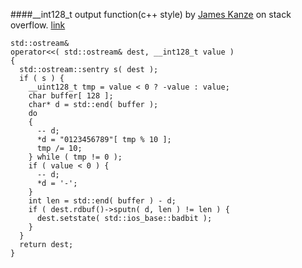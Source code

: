####__int128_t output function(c++ style)
by [James Kanze](https://stackoverflow.com/users/649665/james-kanze)
 on stack overflow. [link](https://stackoverflow.com/questions/25114597/how-to-print-int128-in-g)
```
std::ostream&
operator<<( std::ostream& dest, __int128_t value )
{
  std::ostream::sentry s( dest );
  if ( s ) {
    __uint128_t tmp = value < 0 ? -value : value;
    char buffer[ 128 ];
    char* d = std::end( buffer );
    do
    {
      -- d;
      *d = "0123456789"[ tmp % 10 ];
      tmp /= 10;
    } while ( tmp != 0 );
    if ( value < 0 ) {
      -- d;
      *d = '-';
    }
    int len = std::end( buffer ) - d;
    if ( dest.rdbuf()->sputn( d, len ) != len ) {
      dest.setstate( std::ios_base::badbit );
    }
  }
  return dest;
}
```